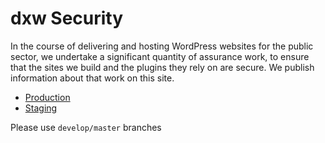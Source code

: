 # dxw Security 
In the course of delivering and hosting WordPress websites for the public sector, we undertake a significant quantity of assurance work, to ensure that the sites we build and the plugins they rely on are secure. 
We publish information about that work on this site.

* [Production](https://security.dxw.com)
* [Staging](https://security.staging.dxw.net)

Please use `develop/master` branches

